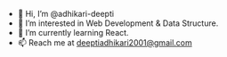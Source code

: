 - 👋 Hi, I’m @adhikari-deepti
- 👀 I’m interested in Web Development & Data Structure.
- 🌱 I’m currently learning React.
- 📫 Reach me at deeptiadhikari2001@gmail.com

<!---
adhikari-deepti/adhikari-deepti is a ✨ special ✨ repository because its `README.md` (this file) appears on your GitHub profile.
You can click the Preview link to take a look at your changes.
--->
